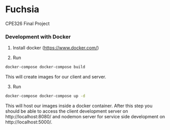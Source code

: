 # Fuchsia

CPE326 Final Project

### Development with Docker

1. Install docker (https://www.docker.com/)

2. Run

```bash
docker-compose docker-compose build
```

This will create images for our client and server.

3. Run

```bash
docker-compose docker-compose up -d
```

This will host our images inside a docker container. After this step you should be able to access the client development server on http://localhost:8080/ and nodemon server for service side development on http://localhost:5000/.
